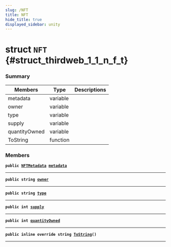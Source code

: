 ```yaml
---
slug: /NFT
title: NFT
hide_title: true
displayed_sidebar: unity
---
```


# struct `NFT` {#struct_thirdweb_1_1_n_f_t}

### Summary

| Members       | Type     | Descriptions |
| ------------- | -------- | ------------ |
| metadata      | variable |              |
| owner         | variable |              |
| type          | variable |              |
| supply        | variable |              |
| quantityOwned | variable |              |
| ToString      | function |              |

### Members

**`public `[`NFTMetadata`](docs/unity/NFTMetadata.md#struct_thirdweb_1_1_n_f_t_metadata)` `[`metadata`](#struct_thirdweb_1_1_n_f_t_1a3e0d0155d135eec24ab1d40445f34850)**

---

**`public string `[`owner`](#struct_thirdweb_1_1_n_f_t_1a9e4867d841ca61f1a0c34903712cf731)**

---

**`public string `[`type`](#struct_thirdweb_1_1_n_f_t_1a923ca90b28f874cb16575471ed8aafdd)**

---

**`public int `[`supply`](#struct_thirdweb_1_1_n_f_t_1ac3f828eb44899b5a32e5992e2a796060)**

---

**`public int `[`quantityOwned`](#struct_thirdweb_1_1_n_f_t_1aef81fe74dfe19e5b12b83d0513649129)**

---

**`public inline override string `[`ToString`](#struct_thirdweb_1_1_n_f_t_1a485b5388ebfc45794a4d531ff71c9658)`()`**

---